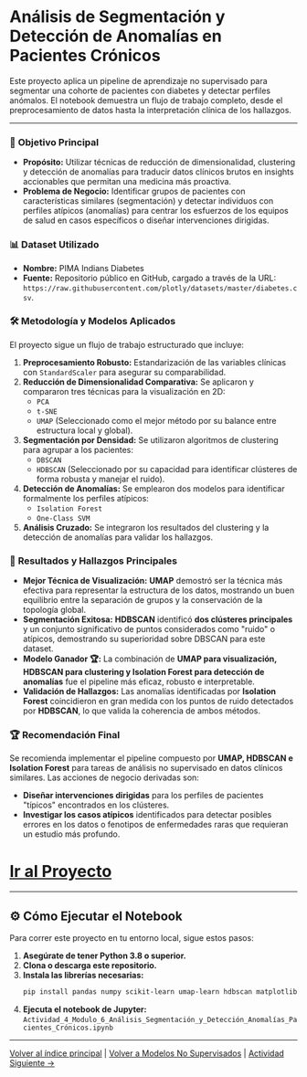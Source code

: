 # Análisis de Segmentación y Detección de Anomalías en Pacientes Crónicos

Este proyecto aplica un pipeline de aprendizaje no supervisado para segmentar una cohorte de pacientes con diabetes y detectar perfiles anómalos. El notebook demuestra un flujo de trabajo completo, desde el preprocesamiento de datos hasta la interpretación clínica de los hallazgos.

-----

### 🎯 **Objetivo Principal**

  - **Propósito:** Utilizar técnicas de reducción de dimensionalidad, clustering y detección de anomalías para traducir datos clínicos brutos en insights accionables que permitan una medicina más proactiva.
  - **Problema de Negocio:** Identificar grupos de pacientes con características similares (segmentación) y detectar individuos con perfiles atípicos (anomalías) para centrar los esfuerzos de los equipos de salud en casos específicos o diseñar intervenciones dirigidas.

### 📊 **Dataset Utilizado**

  - **Nombre:** PIMA Indians Diabetes
  - **Fuente:** Repositorio público en GitHub, cargado a través de la URL: `https://raw.githubusercontent.com/plotly/datasets/master/diabetes.csv`.

### 🛠️ **Metodología y Modelos Aplicados**

El proyecto sigue un flujo de trabajo estructurado que incluye:

1.  **Preprocesamiento Robusto:** Estandarización de las variables clínicas con `StandardScaler` para asegurar su comparabilidad.
2.  **Reducción de Dimensionalidad Comparativa:** Se aplicaron y compararon tres técnicas para la visualización en 2D:
      - `PCA`
      - `t-SNE`
      - `UMAP` (Seleccionado como el mejor método por su balance entre estructura local y global).
3.  **Segmentación por Densidad:** Se utilizaron algoritmos de clustering para agrupar a los pacientes:
      - `DBSCAN`
      - `HDBSCAN` (Seleccionado por su capacidad para identificar clústeres de forma robusta y manejar el ruido).
4.  **Detección de Anomalías:** Se emplearon dos modelos para identificar formalmente los perfiles atípicos:
      - `Isolation Forest`
      - `One-Class SVM`
5.  **Análisis Cruzado:** Se integraron los resultados del clustering y la detección de anomalías para validar los hallazgos.

### 🚀 **Resultados y Hallazgos Principales**

  - **Mejor Técnica de Visualización:** **UMAP** demostró ser la técnica más efectiva para representar la estructura de los datos, mostrando un buen equilibrio entre la separación de grupos y la conservación de la topología global.
  - **Segmentación Exitosa:** **HDBSCAN** identificó **dos clústeres principales** y un conjunto significativo de puntos considerados como "ruido" o atípicos, demostrando su superioridad sobre DBSCAN para este dataset.
  - **Modelo Ganador 🏆:** La combinación de **UMAP para visualización, HDBSCAN para clustering y Isolation Forest para detección de anomalías** fue el pipeline más eficaz, robusto e interpretable.
  - **Validación de Hallazgos:** Las anomalías identificadas por **Isolation Forest** coincidieron en gran medida con los puntos de ruido detectados por **HDBSCAN**, lo que valida la coherencia de ambos métodos.

### 🏆 **Recomendación Final**

Se recomienda implementar el pipeline compuesto por **UMAP, HDBSCAN e Isolation Forest** para tareas de análisis no supervisado en datos clínicos similares. Las acciones de negocio derivadas son:

  - **Diseñar intervenciones dirigidas** para los perfiles de pacientes "típicos" encontrados en los clústeres.
  - **Investigar los casos atípicos** identificados para detectar posibles errores en los datos o fenotipos de enfermedades raras que requieran un estudio más profundo.

# [**Ir al Proyecto**](../Actividad_4_Segmentacion_Anomalias/Actividad_4_Modulo_6_Análisis_Segmentación_y_Detección_Anomalías_Pacientes_Crónicos.ipynb)

-----

## ⚙️ **Cómo Ejecutar el Notebook**

Para correr este proyecto en tu entorno local, sigue estos pasos:

1.  **Asegúrate de tener Python 3.8 o superior.**
2.  **Clona o descarga este repositorio.**
3.  **Instala las librerías necesarias:**
    ```bash
    pip install pandas numpy scikit-learn umap-learn hdbscan matplotlib seaborn
    ```
4.  **Ejecuta el notebook de Jupyter:**
    `Actividad_4_Modulo_6_Análisis_Segmentación_y_Detección_Anomalías_Pacientes_Crónicos.ipynb`

---

[Volver al índice principal](../../README.md) | [Volver a Modelos No Supervisados](../README.md) | [Actividad Siguiente →](../../Modelos_Deep_Learning_Modernos/Actividad_1_Fashion_MNIST/README.md)
